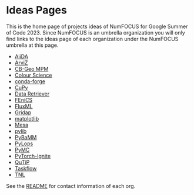 # Ideas Pages

This is the home page of projects ideas of NumFOCUS for Google Summer of Code 2023.
Since NumFOCUS is an umbrella organization you will only find links to the ideas
page of each organization under the NumFOCUS umbrella at this page.

- [AiiDA](https://github.com/aiidateam/aiida-core/wiki/GSoC-2023-Projects)
- [ArviZ](https://github.com/arviz-devs/arviz/wiki/GSoC-2023-projects)
- [CB-Geo MPM](https://github.com/cb-geo/mpm/discussions/740)
- [Colour Science](https://github.com/colour-science/GSoC/blob/master/2023/GSoC-2023-Project-Ideas.md)
- [conda-forge](https://hackmd.io/@conda-forge/ryxecoj2j)
- [CuPy](https://github.com/cupy/cupy/wiki/GSoC-2023-Project-Ideas)
- [Data Retriever](https://github.com/weecology/retriever/wiki/GSoC-2023-Project-Ideas)
- [FEniCS](https://github.com/FEniCS/gsoc/blob/fenics/gsoc-2023/2023/ideas-list-fenics.md)
- [FluxML](https://fluxml.ai/gsoc)
- [Gridap](https://github.com/gridap/GSoC/blob/main/2023/ideas-list.md)
- [matplotlib](https://github.com/matplotlib/matplotlib/wiki/GSoC-2023-Ideas)
- [Mesa](https://github.com/projectmesa/mesa/wiki/Projects-for-Google-Summer-of-Code-2023)
- [pvlib](https://github.com/pvlib/pvlib-python/wiki/GSoC-2023-Projects)
- [PyBaMM](https://github.com/pybamm-team/PyBaMM/wiki/GSoC-2023-Projects)
- [PyLops](https://github.com/PyLops/pylops/wiki/GSoC-2023-Project-Ideas)
- [PyMC](https://github.com/pymc-devs/pymc/wiki/GSoC-2023-projects)
- [PyTorch-Ignite](https://github.com/pytorch/ignite/wiki/GSoC-2023-project-ideas)
- [QuTiP](https://github.com/qutip/qutip/wiki/Google-Summer-of-Code-2023)
- [Taskflow](https://github.com/taskflow/GSoC2023)
- [TNL](https://gitlab.com/tnl-project/tnl/-/wikis/GSoC-2023)

See the [README](https://github.com/numfocus/gsoc/blob/master/README.md#organizations-confirmed-under-numfocus-umbrella) for contact information of each org.
